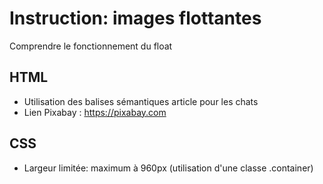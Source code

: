 # Instruction: images flottantes

Comprendre le fonctionnement du float

## HTML
- Utilisation des balises sémantiques article pour les chats
- Lien Pixabay : https://pixabay.com

## CSS

- Largeur limitée: maximum à 960px (utilisation d'une classe .container)
